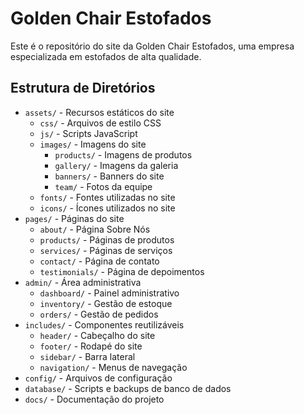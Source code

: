 # Golden Chair Estofados

Este é o repositório do site da Golden Chair Estofados, uma empresa especializada em estofados de alta qualidade.

## Estrutura de Diretórios

- `assets/` - Recursos estáticos do site
  - `css/` - Arquivos de estilo CSS
  - `js/` - Scripts JavaScript
  - `images/` - Imagens do site
    - `products/` - Imagens de produtos
    - `gallery/` - Imagens da galeria
    - `banners/` - Banners do site
    - `team/` - Fotos da equipe
  - `fonts/` - Fontes utilizadas no site
  - `icons/` - Ícones utilizados no site
- `pages/` - Páginas do site
  - `about/` - Página Sobre Nós
  - `products/` - Páginas de produtos
  - `services/` - Páginas de serviços
  - `contact/` - Página de contato
  - `testimonials/` - Página de depoimentos
- `admin/` - Área administrativa
  - `dashboard/` - Painel administrativo
  - `inventory/` - Gestão de estoque
  - `orders/` - Gestão de pedidos
- `includes/` - Componentes reutilizáveis
  - `header/` - Cabeçalho do site
  - `footer/` - Rodapé do site
  - `sidebar/` - Barra lateral
  - `navigation/` - Menus de navegação
- `config/` - Arquivos de configuração
- `database/` - Scripts e backups de banco de dados
- `docs/` - Documentação do projeto